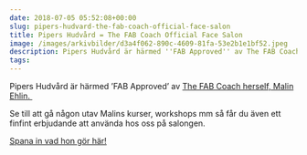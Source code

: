 ```yaml
---
date: 2018-07-05 05:52:08+00:00
slug: pipers-hudvard-the-fab-coach-official-face-salon
title: Pipers Hudvård = The FAB Coach Official Face Salon
image: /images/arkivbilder/d3a4f062-890c-4609-81fa-53e2b1e1bf52.jpeg
description: Pipers Hudvård är härmed ''FAB Approved'' av The FAB Coach herself, Malin Ehlin. 
tags: 
---
```

Pipers Hudvård är härmed ’FAB Approved’ av [The FAB Coach herself, Malin Ehlin. ](https://thefabcoach.com)

Se till att gå någon utav Malins kurser, workshops mm så får du även ett finfint erbjudande att använda hos oss på salongen.

[Spana in vad hon gör här!](https://thefabcoach.com)






